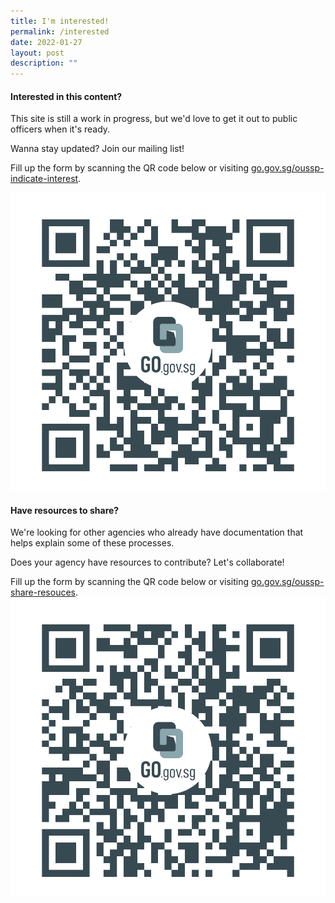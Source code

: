```yaml
---
title: I'm interested!
permalink: /interested
date: 2022-01-27
layout: post
description: ""
---
```

#### Interested in this content?
This site is still a work in progress, but we'd love to get it out to public officers when it's ready.

Wanna stay updated? Join our mailing list!

Fill up the form by scanning the QR code below or visiting [go.gov.sg/oussp-indicate-interest](https://go.gov.sg/oussp-indicate-interest).

![Alt text for image on Isomer site](/images/indicate-interest.png)


#### Have resources to share?

We're looking for other agencies who already have documentation that helps explain some of these processes. 

Does your agency have resources to contribute? Let's collaborate! 

Fill up the form by scanning the QR code below or visiting [go.gov.sg/oussp-share-resouces](https://go.gov.sg/oussp-share-resouces).
![Alt text for image on Isomer site](/images/share-resouces.png)



